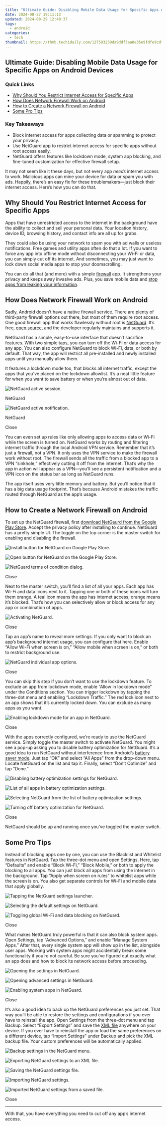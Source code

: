 ```yaml
---
title: "Ultimate Guide: Disabling Mobile Data Usage for Specific Apps on Android Devices"
date: 2024-08-27 19:11:13
updated: 2024-08-29 12:48:37
tags:
  - android
categories:
  - tech
thumbnail: https://thmb.techidaily.com/127593239da9ddf3aa0e35e9fdfe9cdfb96622adf462fe90ad515f1ed2896ad3.jpg
---
```


## Ultimate Guide: Disabling Mobile Data Usage for Specific Apps on Android Devices

### Quick Links

* [Why Should You Restrict Internet Access for Specific Apps](https://screen-video-capture.techidaily.com/new-5-easy-ways-to-record-youtube-videos-for-2024/)
* [How Does Network Firewall Work on Android](https://screen-mirror.techidaily.com/how-to-stream-anything-from-honor-80-pro-straight-screen-edition-to-apple-tv-drfone-by-drfone-android/)
* [How to Create a Network Firewall on Android](https://howto.techidaily.com/9-solutions-to-fix-process-system-isnt-responding-error-on-lava-yuva-3-pro-drfone-by-drfone-fix-android-problems-fix-android-problems/)
* [Some Pro Tips](https://instagram-video-files.techidaily.com/2024-approved-showcasing-self-with-instagram-a-collection-of-100-captions/)

### Key Takeaways

* Block internet access for apps collecting data or spamming to protect your privacy.
* Use NetGuard app to restrict internet access for specific apps without root access easily.
* NetGuard offers features like lockdown mode, system app blocking, and fine-tuned customization for effective firewall setup.

 It may not seem like it these days, but not every app _needs_ internet access to work. Malicious apps can mine your device for data or spam you with ads. Happily, there’s an easy fix for these troublemakers—just block their internet access. Here’s how you can do that.

##  Why Should You Restrict Internet Access for Specific Apps

 Apps that have unrestricted access to the internet in the background have the ability to collect and sell your personal data. Your location history, device ID, browsing history, and contact info are all up for grabs.

 They could also be using your network to spam you with ad walls or useless notifications. Free games and utility apps often do that a lot. If you want to force any app into offline mode without disconnecting your Wi-Fi or data, you can simply cut off its internet. And sometimes, you may just want to lock down social media apps to stop your doomscrolling.

 You can do all that (and more) with a simple [firewall](https://android-frp.techidaily.com/in-2024-top-5-oppo-k11-5g-bypass-frp-tools-for-pc-that-actually-work-by-drfone-android/) app. It strengthens your privacy and keeps away invasive ads. Plus, you save mobile data and [stop apps from leaking your information](https://fox-links.techidaily.com/2024-approved-action-spectacular-the-full-t5-camera-review/).

##  How Does Network Firewall Work on Android

 Sadly, Android doesn’t have a native firewall service. There are plenty of third-party firewall options out there, but most of them require root access. One good firewall app that works flawlessly without root is [NetGuard](https://www.anrdoezrs.net/links/3607085/type/dlg/sid/UUhtgUeUpU2003419/https://play.google.com/store/apps/details?id=eu.faircode.netguard&hl=en%5FUS). It’s free, [open source](https://facebook-videos.techidaily.com/new-leveraging-social-media-power-optimal-use-of-hash-tags-on-fb/), and the developer regularly maintains and supports it.

 NetGuard has a simple, easy-to-use interface that doesn’t sacrifice features. With two simple taps, you can turn off the Wi-Fi or data access for any app. You can also configure NetGuard to block Wi-Fi, data, or both by default. That way, the app will restrict all pre-installed and newly installed apps until you manually allow them.

 It features a lockdown mode too, that blocks all internet traffic, except the apps that you’ve placed on the lockdown allowlist. It’s a neat little feature for when you want to save battery or when you’re almost out of data.

![NetGuard active session.](https://static1.howtogeekimages.com/wordpress/wp-content/uploads/2024/06/01-main.png) 

NetGuard

![NetGuard active notification.](https://static1.howtogeekimages.com/wordpress/wp-content/uploads/2024/06/08-notifications.png) 

NetGuard

Close 

 You can even set up rules like only allowing apps to access data or Wi-Fi while the screen is turned on. NetGuard works by routing and filtering internet traffic through the local Android VPN service. Remember that it’s just a firewall, not a VPN. It only uses the VPN service to make the firewall work without root. The firewall sends all the traffic from a blocked app to a VPN “sinkhole,” effectively cutting it off from the internet. That’s why the app in action will appear as a VPN—you’ll see a persistent notification and a VPN icon on the status bar as long as NetGuard runs.

 The app itself uses very little memory and battery. But you’ll notice that it has a big data usage footprint. That’s because Android mistakes the traffic routed through NetGuard as the app’s usage.

##  How to Create a Network Firewall on Android

 To set up the NetGuard firewall, first [download NetGaurd from the Google Play Store](https://www.anrdoezrs.net/links/3607085/type/dlg/sid/UUhtgUeUpU2003419/https://play.google.com/store/apps/details?id=eu.faircode.netguard&hl=en%5FUS). Accept the privacy policy after installing to continue. NetGuard has a pretty simple UI. The toggle on the top corner is the master switch for enabling and disabling the firewall.

![Install button for NetGuard on Google Play Store.](https://static1.howtogeekimages.com/wordpress/wp-content/uploads/2024/06/screenshot_2024-06-03-01-20-17-521_com-android-vending.jpg) 

![Open button for NetGuard on the Google Play Store.](https://static1.howtogeekimages.com/wordpress/wp-content/uploads/2024/06/screenshot_2024-06-03-01-20-10-660_com-android-vending.jpg) 

![NetGuard terms of condition dialog.](https://static1.howtogeekimages.com/wordpress/wp-content/uploads/2024/06/screenshot_2024-05-30-12-52-08-442_eu-faircode-netguard.jpg) 

Close 

 Next to the master switch, you’ll find a list of all your apps. Each app has Wi-Fi and data icons next to it. Tapping one or both of these icons will turn them orange. A teal icon means the app has internet access; orange means it’s blocked. That’s how you can selectively allow or block access for any app or combination of apps.

![Activating NetGuard.](https://static1.howtogeekimages.com/wordpress/wp-content/uploads/2024/06/screenshot_2024-05-30-13-22-56-683_eu-faircode-netguard.jpg) 

Close 

 Tap an app’s name to reveal more settings. If you only want to block an app’s background internet usage, you can configure that here. Enable “Allow Wi-Fi when screen is on,” “Allow mobile when screen is on,” or both to restrict background use.

![NetGuard individual app options.](https://static1.howtogeekimages.com/wordpress/wp-content/uploads/2024/06/screenshot_2024-05-30-13-06-11-103_eu-faircode-netguard.jpg) 

Close 

 You can skip this step if you don’t want to use the lockdown feature. To exclude an app from lockdown mode, enable “Allow in lockdown mode” under the Conditions section. You can trigger lockdown by tapping the three-dot menu and enabling “Lockdown Traffic.” The red lock icon next to an app shows that it’s currently locked down. You can exclude as many apps as you want.

![Enabling lockdown mode for an app in NetGuard.](https://static1.howtogeekimages.com/wordpress/wp-content/uploads/2024/06/screenshot_2024-05-30-13-10-16-135_eu-faircode-netguard.jpg) 

Close 

 With the apps correctly configured, we’re ready to use the NetGuard service. Simply toggle the master switch to activate NetGuard. You might see a pop-up asking you to disable battery optimization for NetGuard. It’s a good idea to run NetGuard without interference from Android’s [battery saver mode](https://vp-tips.techidaily.com/updated-2024-approved-make-your-images-pop-with-backdrop-removal-techniques-in-canva/). Just tap “OK” and select “All Apps” from the drop-down menu. Locate NetGuard on the list and tap it. Finally, select “Don’t Optimize” and tap “Done.”

![Disabling battery optimization settings for NetGuard.](https://static1.howtogeekimages.com/wordpress/wp-content/uploads/2024/06/screenshot_2024-05-30-13-19-41-017_com-android-settings.jpg) 

![List of all apps in battery optimization settings.](https://static1.howtogeekimages.com/wordpress/wp-content/uploads/2024/06/screenshot_2024-05-30-13-19-47-975_com-android-settings.jpg) 

![Selecting NetGuard from the list of battery optimization settings.](https://static1.howtogeekimages.com/wordpress/wp-content/uploads/2024/06/screenshot_2024-05-30-13-20-23-779_com-android-settings.jpg) 

![Turning off battery optimization for NetGuard.](https://static1.howtogeekimages.com/wordpress/wp-content/uploads/2024/06/screenshot_2024-05-30-13-21-12-457_com-android-settings.jpg) 

Close 

 NetGuard should be up and running once you’ve toggled the master switch.

##  Some Pro Tips

 Instead of blocking apps one by one, you can use the Blacklist and Whitelist features in NetGuard. Tap the three-dot menu and open Settings. Here, tap “Defaults” and enable “Block Wi-Fi,” “Block Mobile,” or both to apply the blocking to all apps. You can just block all apps from using the internet in the background. Tap “Apply when screen on rules” to whitelist apps while the screen is on. You also get separate controls for Wi-Fi and mobile data that apply globally.

![Tapping the NetGuard settings launcher.](https://static1.howtogeekimages.com/wordpress/wp-content/uploads/2024/06/screenshot_2024-05-30-12-58-39-972_eu-faircode-netguard-copy.jpg) 

![Selecting the default settings on NetGuard.](https://static1.howtogeekimages.com/wordpress/wp-content/uploads/2024/06/screenshot_2024-05-30-14-00-34-513_eu-faircode-netguard-copy.jpg) 

![Toggling global Wi-Fi and data blocking on NetGuard.](https://static1.howtogeekimages.com/wordpress/wp-content/uploads/2024/06/screenshot_2024-05-30-13-55-59-467_eu-faircode-netguard.jpg) 

Close 

 What makes NetGuard truly powerful is that it can also block system apps. Open Settings, tap “Advanced Options,” and enable “Manage System Apps.” After that, every single system app will show up in the list, alongside user apps. Working with system apps might accidentally break some functionality if you’re not careful. Be sure you’ve figured out exactly what an app does and how to block its network access before proceeding.

![Opening the settings in NetGuard.](https://static1.howtogeekimages.com/wordpress/wp-content/uploads/2024/06/screenshot_2024-05-30-12-58-39-972_eu-faircode-netguard-copy-1.jpg) 

![Opening advanced settings in NetGuard.](https://static1.howtogeekimages.com/wordpress/wp-content/uploads/2024/06/screenshot_2024-05-30-14-00-34-513_eu-faircode-netguard.jpg) 

![Enabling system apps in NetGuard.](https://static1.howtogeekimages.com/wordpress/wp-content/uploads/2024/06/screenshot_2024-05-30-14-00-31-282_eu-faircode-netguard.jpg) 

Close 

 It’s also a good idea to back up the NetGuard preferences you just set. That way you’ll be able to restore the settings and configurations if you ever have to reinstall the app. Open Settings from the three-dot menu and tap Backup. Select “Export Settings” and save the [XML file](https://some-guidance.techidaily.com/updated-the-foremost-audiovideo-makers-online-guidebook/) anywhere on your device. If you ever have to reinstall the app or load the same preferences on a different device, tap “Import Settings” under Backup and pick the XML backup file. Your custom preferences will be automatically applied.

![Backup settings in the NetGuard menu.](https://static1.howtogeekimages.com/wordpress/wp-content/uploads/2024/06/screenshot_2024-06-03-01-42-16-266_eu-faircode-netguard.jpg) 

![Exporting NetGuard settings to an XML file.](https://static1.howtogeekimages.com/wordpress/wp-content/uploads/2024/06/screenshot_2024-06-03-01-42-18-570_eu-faircode-netguard-1.jpg) 

![Saving the NetGuard settings file.](https://static1.howtogeekimages.com/wordpress/wp-content/uploads/2024/06/screenshot_2024-06-03-01-42-24-395_com-google-android-documentsui.jpg) 

![Importing NetGuard settings.](https://static1.howtogeekimages.com/wordpress/wp-content/uploads/2024/06/screenshot_2024-06-03-01-42-18-570_eu-faircode-netguard-2.jpg) 

![Imported NetGuard settings from a saved file.](https://static1.howtogeekimages.com/wordpress/wp-content/uploads/2024/06/screenshot_2024-06-03-01-42-34-265_com-google-android-documentsui.jpg) 

Close 

---

 With that, you have everything you need to cut off any app’s internet access.

<ins class="adsbygoogle"
     style="display:block"
     data-ad-format="autorelaxed"
     data-ad-client="ca-pub-7571918770474297"
     data-ad-slot="1223367746"></ins>



<ins class="adsbygoogle"
     style="display:block"
     data-ad-client="ca-pub-7571918770474297"
     data-ad-slot="8358498916"
     data-ad-format="auto"
     data-full-width-responsive="true"></ins>
